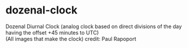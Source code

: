 # dozenal-clock
Dozenal Diurnal Clock (analog clock based on direct divisions of the day having the offset +45 minutes to UTC)  
(All images that make the clock) credit: Paul Rapoport
